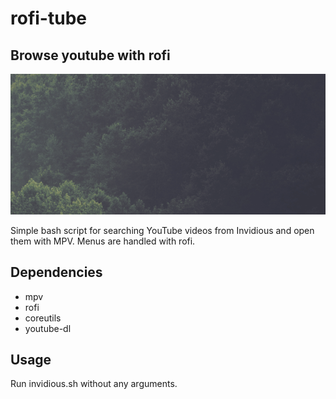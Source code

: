 # rofi-tube
Browse youtube with rofi
---
![](./preview.gif)

Simple bash script for searching YouTube videos from Invidious and open them with MPV. Menus are handled with rofi.

## Dependencies
- mpv
- rofi
- coreutils
- youtube-dl

## Usage
Run invidious.sh without any arguments.
